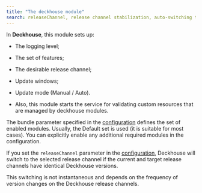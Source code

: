 ```yaml
---
title: "The deckhouse module"
search: releaseChannel, release channel stabilization, auto-switching the release channel
---
```


In **Deckhouse**, this module sets up:
- The logging level;
- The set of features;
- The desirable release channel;
- Update windows;
- Update mode (Manual / Auto).

- Also, this module starts the service for validating custom resources that are managed by deckhouse modules.

The bundle parameter specified in the [configuration](configuration.html) defines the set of enabled modules. Usually, the Default set is used (it is suitable for most cases). You can explicitly enable any additional required modules in the configuration.

If you set the `releaseChannel` parameter in the [configuration](configuration.html), Deckhouse will switch to the selected release channel if the current and target release channels have identical Deckhouse versions.

This switching is not instantaneous and depends on the frequency of version changes on the Deckhouse release channels.
